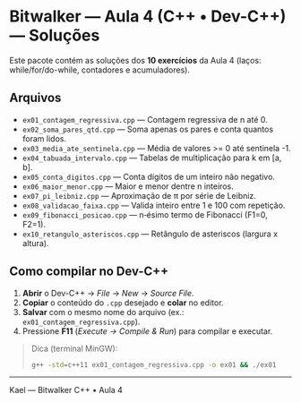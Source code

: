 
# Bitwalker — Aula 4 (C++ • Dev-C++) — Soluções

Este pacote contém as soluções dos **10 exercícios** da Aula 4 (laços: while/for/do-while, contadores e acumuladores).

## Arquivos
- `ex01_contagem_regressiva.cpp` — Contagem regressiva de n até 0.
- `ex02_soma_pares_qtd.cpp` — Soma apenas os pares e conta quantos foram lidos.
- `ex03_media_ate_sentinela.cpp` — Média de valores >= 0 até sentinela -1.
- `ex04_tabuada_intervalo.cpp` — Tabelas de multiplicação para k em [a, b].
- `ex05_conta_digitos.cpp` — Conta dígitos de um inteiro não negativo.
- `ex06_maior_menor.cpp` — Maior e menor dentre n inteiros.
- `ex07_pi_leibniz.cpp` — Aproximação de π por série de Leibniz.
- `ex08_validacao_faixa.cpp` — Valida inteiro entre 1 e 100 com repetição.
- `ex09_fibonacci_posicao.cpp` — n‑ésimo termo de Fibonacci (F1=0, F2=1).
- `ex10_retangulo_asteriscos.cpp` — Retângulo de asteriscos (largura x altura).

## Como compilar no Dev-C++
1. **Abrir** o Dev-C++ → *File* → *New* → *Source File*.
2. **Copiar** o conteúdo do `.cpp` desejado e **colar** no editor.
3. **Salvar** com o mesmo nome do arquivo (ex.: `ex01_contagem_regressiva.cpp`).
4. Pressione **F11** (*Execute → Compile & Run*) para compilar e executar.

> Dica (terminal MinGW):
> ```bash
> g++ -std=c++11 ex01_contagem_regressiva.cpp -o ex01 && ./ex01
> ```

---

Kael — Bitwalker C++ • Aula 4
